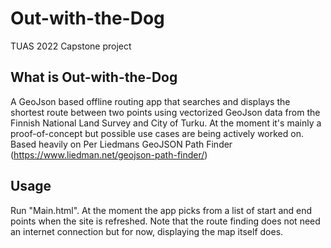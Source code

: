 # Out-with-the-Dog
TUAS 2022 Capstone project
## What is Out-with-the-Dog
A GeoJson based offline routing app that searches and displays the shortest route between two points using vectorized GeoJson data from the Finnish National Land Survey and City of Turku. At the moment it's mainly a proof-of-concept but possible use cases are being actively worked on. Based heavily on Per Liedmans GeoJSON Path Finder (https://www.liedman.net/geojson-path-finder/)
## Usage
Run "Main.html". At the moment the app picks from a list of start and end points when the site is refreshed. Note that the route finding does not need an internet connection but for now, displaying the map itself does.
